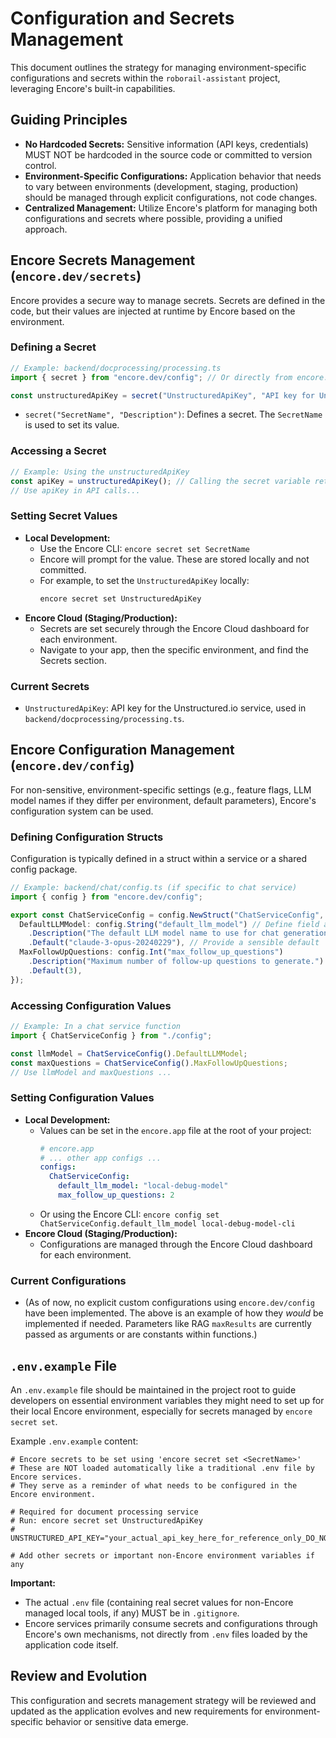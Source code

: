 # Configuration and Secrets Management

This document outlines the strategy for managing environment-specific configurations and secrets within the `roborail-assistant` project, leveraging Encore's built-in capabilities.

## Guiding Principles

*   **No Hardcoded Secrets:** Sensitive information (API keys, credentials) MUST NOT be hardcoded in the source code or committed to version control.
*   **Environment-Specific Configurations:** Application behavior that needs to vary between environments (development, staging, production) should be managed through explicit configurations, not code changes.
*   **Centralized Management:** Utilize Encore's platform for managing both configurations and secrets where possible, providing a unified approach.

## Encore Secrets Management (`encore.dev/secrets`)

Encore provides a secure way to manage secrets. Secrets are defined in the code, but their values are injected at runtime by Encore based on the environment.

### Defining a Secret

```typescript
// Example: backend/docprocessing/processing.ts
import { secret } from "encore.dev/config"; // Or directly from encore.dev/secrets

const unstructuredApiKey = secret("UnstructuredApiKey", "API key for Unstructured.io service");
```

*   `secret("SecretName", "Description")`: Defines a secret. The `SecretName` is used to set its value.

### Accessing a Secret

```typescript
// Example: Using the unstructuredApiKey
const apiKey = unstructuredApiKey(); // Calling the secret variable retrieves its value
// Use apiKey in API calls...
```

### Setting Secret Values

*   **Local Development:**
    *   Use the Encore CLI: `encore secret set SecretName`
    *   Encore will prompt for the value. These are stored locally and not committed.
    *   For example, to set the `UnstructuredApiKey` locally:
        ```bash
        encore secret set UnstructuredApiKey
        ```
*   **Encore Cloud (Staging/Production):**
    *   Secrets are set securely through the Encore Cloud dashboard for each environment.
    *   Navigate to your app, then the specific environment, and find the Secrets section.

### Current Secrets

*   `UnstructuredApiKey`: API key for the Unstructured.io service, used in `backend/docprocessing/processing.ts`.

## Encore Configuration Management (`encore.dev/config`)

For non-sensitive, environment-specific settings (e.g., feature flags, LLM model names if they differ per environment, default parameters), Encore's configuration system can be used.

### Defining Configuration Structs

Configuration is typically defined in a struct within a service or a shared config package.

```typescript
// Example: backend/chat/config.ts (if specific to chat service)
import { config } from "encore.dev/config";

export const ChatServiceConfig = config.NewStruct("ChatServiceConfig", {
  DefaultLLMModel: config.String("default_llm_model") // Define field and its config key
    .Description("The default LLM model name to use for chat generation.")
    .Default("claude-3-opus-20240229"), // Provide a sensible default
  MaxFollowUpQuestions: config.Int("max_follow_up_questions")
    .Description("Maximum number of follow-up questions to generate.")
    .Default(3),
});
```

### Accessing Configuration Values

```typescript
// Example: In a chat service function
import { ChatServiceConfig } from "./config";

const llmModel = ChatServiceConfig().DefaultLLMModel;
const maxQuestions = ChatServiceConfig().MaxFollowUpQuestions;
// Use llmModel and maxQuestions ...
```

### Setting Configuration Values

*   **Local Development:**
    *   Values can be set in the `encore.app` file at the root of your project:
        ```yaml
        # encore.app
        # ... other app configs ...
        configs:
          ChatServiceConfig:
            default_llm_model: "local-debug-model"
            max_follow_up_questions: 2
        ```
    *   Or using the Encore CLI: `encore config set ChatServiceConfig.default_llm_model local-debug-model-cli`
*   **Encore Cloud (Staging/Production):**
    *   Configurations are managed through the Encore Cloud dashboard for each environment.

### Current Configurations

*   (As of now, no explicit custom configurations using `encore.dev/config` have been implemented. The above is an example of how they *would* be implemented if needed. Parameters like RAG `maxResults` are currently passed as arguments or are constants within functions.)

## `.env.example` File

An `.env.example` file should be maintained in the project root to guide developers on essential environment variables they might need to set up for their local Encore environment, especially for secrets managed by `encore secret set`.

Example `.env.example` content:

```
# Encore secrets to be set using 'encore secret set <SecretName>'
# These are NOT loaded automatically like a traditional .env file by Encore services.
# They serve as a reminder of what needs to be configured in the Encore environment.

# Required for document processing service
# Run: encore secret set UnstructuredApiKey
# UNSTRUCTURED_API_KEY="your_actual_api_key_here_for_reference_only_DO_NOT_COMMIT_ACTUAL_KEY"

# Add other secrets or important non-Encore environment variables if any
```

**Important:**
*   The actual `.env` file (containing real secret values for non-Encore managed local tools, if any) MUST be in `.gitignore`.
*   Encore services primarily consume secrets and configurations through Encore's own mechanisms, not directly from `.env` files loaded by the application code itself.

## Review and Evolution

This configuration and secrets management strategy will be reviewed and updated as the application evolves and new requirements for environment-specific behavior or sensitive data emerge. 